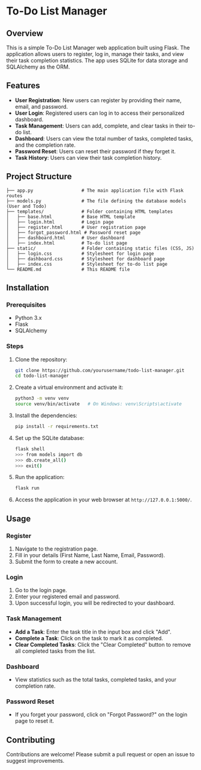 # To-Do List Manager

## Overview
This is a simple To-Do List Manager web application built using Flask. The application allows users to register, log in, manage their tasks, and view their task completion statistics. The app uses SQLite for data storage and SQLAlchemy as the ORM.

## Features
- **User Registration**: New users can register by providing their name, email, and password.
- **User Login**: Registered users can log in to access their personalized dashboard.
- **Task Management**: Users can add, complete, and clear tasks in their to-do list.
- **Dashboard**: Users can view the total number of tasks, completed tasks, and the completion rate.
- **Password Reset**: Users can reset their password if they forget it.
- **Task History**: Users can view their task completion history.

## Project Structure
```
├── app.py                  # The main application file with Flask routes
├── models.py               # The file defining the database models (User and Todo)
├── templates/              # Folder containing HTML templates
│   ├── base.html           # Base HTML template
│   ├── login.html          # Login page
│   ├── register.html       # User registration page
│   ├── forgot_password.html # Password reset page
│   ├── dashboard.html      # User dashboard
│   ├── index.html          # To-do list page
├── static/                 # Folder containing static files (CSS, JS)
│   ├── login.css           # Stylesheet for login page
│   ├── dashboard.css       # Stylesheet for dashboard page
│   ├── index.css           # Stylesheet for to-do list page
└── README.md               # This README file
```

## Installation

### Prerequisites
- Python 3.x
- Flask
- SQLAlchemy

### Steps
1. Clone the repository:
   ```bash
   git clone https://github.com/yourusername/todo-list-manager.git
   cd todo-list-manager
   ```

2. Create a virtual environment and activate it:
   ```bash
   python3 -m venv venv
   source venv/bin/activate   # On Windows: venv\Scripts\activate
   ```

3. Install the dependencies:
   ```bash
   pip install -r requirements.txt
   ```

4. Set up the SQLite database:
   ```bash
   flask shell
   >>> from models import db
   >>> db.create_all()
   >>> exit()
   ```

5. Run the application:
   ```bash
   flask run
   ```

6. Access the application in your web browser at `http://127.0.0.1:5000/`.

## Usage

### Register
1. Navigate to the registration page.
2. Fill in your details (First Name, Last Name, Email, Password).
3. Submit the form to create a new account.

### Login
1. Go to the login page.
2. Enter your registered email and password.
3. Upon successful login, you will be redirected to your dashboard.

### Task Management
- **Add a Task**: Enter the task title in the input box and click "Add".
- **Complete a Task**: Click on the task to mark it as completed.
- **Clear Completed Tasks**: Click the "Clear Completed" button to remove all completed tasks from the list.

### Dashboard
- View statistics such as the total tasks, completed tasks, and your completion rate.

### Password Reset
- If you forget your password, click on "Forgot Password?" on the login page to reset it.

## Contributing
Contributions are welcome! Please submit a pull request or open an issue to suggest improvements.
